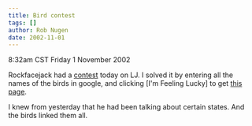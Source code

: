 ```yaml
---
title: Bird contest
tags: []
author: Rob Nugen
date: 2002-11-01
---
```


<p class=date>8:32am CST Friday 1 November 2002</p>

<p>Rockfacejack had a <a
href="https://www.livejournal.com/talkread.bml?journal=fancyboy&itemid=9227">contest</a>
today on LJ.  I solved it by entering all the names of the birds in
google, and clicking [I'm Feeling Lucky] to get <a
href="https://www.50states.com/bird/">this page</a>.</p>

<p>I knew from yesterday that he had been talking about certain
states.  And the birds linked them all.</p>

